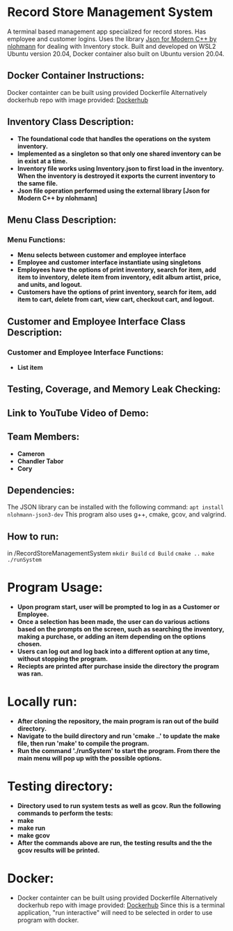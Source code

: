 # Record Store Management System
A terminal based management app specialized for record stores. Has employee and customer logins. Uses the library [Json for Modern C++ by nlohmann](https://github.com/nlohmann/json) for dealing with Inventory stock. Built and developed on WSL2 Ubuntu version 20.04, Docker container also built on Ubuntu version 20.04.
## Docker Container Instructions:
Docker containter can be built using provided Dockerfile
Alternatively dockerhub repo with image provided: [Dockerhub](https://hub.docker.com/repository/docker/coryhaberberger/record-store-management-system)

## Inventory Class Description:
 - **The foundational code that handles the operations on the system inventory.**
 - **Implemented as a singleton so that only one shared inventory can be in exist at a time.**
 - **Inventory file works using Inventory.json to first load in the inventory. When the inventory is destroyed it exports the current inventory to the same file.**
 - **Json file operation performed using the external library [Json for Modern C++ by nlohmann]**
## Menu Class Description:
### Menu Functions:
 - **Menu selects between customer and employee interface**
 - **Employee and customer interface instantiate using singletons**
 - **Employees have the options of print inventory, search for item, add item to inventory, delete item from inventory, edit album artist, price, and units, and logout.**
 - **Customers have the options of print inventory, search for item, add item to cart, delete from cart, view cart, checkout cart, and logout.**
## Customer and Employee Interface Class Description:
### Customer and Employee Interface Functions:
 - **List item**
## Testing, Coverage, and Memory Leak Checking:
## Link to YouTube Video of Demo:

## Team Members:
- **Cameron**
- **Chandler Tabor**
- **Cory**

## Dependencies:
The JSON library can be installed with the following command: 
`apt install nlohmann-json3-dev`
This program also uses g++, cmake, gcov, and valgrind.

## How to run:

in /RecordStoreManagementSystem
`mkdir Build`
`cd Build`
`cmake ..`
`make`
`./runSystem`

# Program Usage:
- **Upon program start, user will be prompted to log in as a Customer or Employee.**
- **Once a selection has been made, the user can do various actions based on the prompts on the screen, such as searching the inventory, making a purchase, or adding an item depending on the options chosen.**
- **Users can log out and log back into a different option at any time, without stopping the program.**
- **Reciepts are printed after purchase inside the directory the program was ran.**

# Locally run:
- **After cloning the repository, the main program is ran out of the build directory.**
- **Navigate to the build directory and run 'cmake ..' to update the make file, then run 'make' to compile the program.**
- **Run the command './runSystem' to start the program. From there the main menu will pop up with the possible options.**

# Testing directory:
- **Directory used to run system tests as well as gcov. Run the following commands to perform the tests:**
- **make**
- **make run**
- **make gcov**
- **After the commands above are run, the testing results and the the gcov results will be printed.**

# Docker:
- Docker containter can be built using provided Dockerfile
Alternatively dockerhub repo with image provided: [Dockerhub](https://hub.docker.com/repository/docker/coryhaberberger/record-store-management-system)
Since this is a terminal application, "run interactive" will need to be selected in order to use program with docker.
